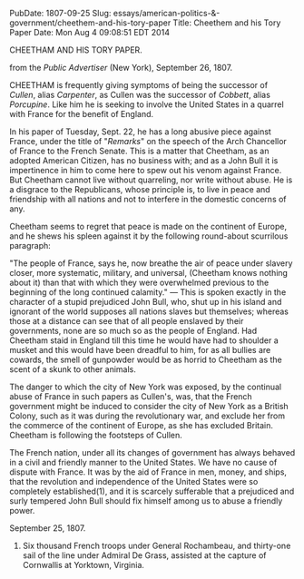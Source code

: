 PubDate: 1807-09-25
Slug: essays/american-politics-&-government/cheethem-and-his-tory-paper
Title: Cheethem and his Tory Paper
Date: Mon Aug  4 09:08:51 EDT 2014

   CHEETHAM AND HIS TORY PAPER.
   
   from the *Public Advertiser* (New York), September 26, 1807.

   CHEETHAM is frequently giving symptoms of being the successor of *Cullen*,
   alias *Carpenter*, as Cullen was the successor of *Cobbett*, alias *Porcupine*.
   Like him he is seeking to involve the United States in a quarrel with
   France for the benefit of England.

   In his paper of Tuesday, Sept. 22, he has a long abusive piece against
   France, under the title of "*Remarks*" on the speech of the Arch Chancellor
   of France to the French Senate. This is a matter that Cheetham, as an
   adopted American Citizen, has no business with; and as a John Bull it is
   impertinence in him to come here to spew out his venom against France. But
   Cheetham cannot live without quarreling, nor write without abuse. He is a
   disgrace to the Republicans, whose principle is, to live in peace and
   friendship with all nations and not to interfere in the domestic concerns
   of any.

   Cheetham seems to regret that peace is made on the continent of Europe,
   and he shews his spleen against it by the following round-about scurrilous
   paragraph:

   "The people of France, says he, now breathe the air of peace under
   slavery closer, more systematic, military, and universal, (Cheetham knows
   nothing about it) than that with which they were overwhelmed previous to
   the beginning of the long continued calamity." &mdash; This is spoken exactly in
   the character of a stupid prejudiced John Bull, who, shut up in his
   island and ignorant of the world supposes all nations slaves but
   themselves; whereas those at a distance can see that of all people
   enslaved by their governments, none are so much so as the people of
   England. Had Cheetham staid in England till this time he would have had
   to shoulder a musket and this would have been dreadful to him, for as
   all bullies are cowards, the smell of gunpowder would be as horrid to
   Cheetham as the scent of a skunk to other animals.

   The danger to which the city of New York was exposed, by the continual
   abuse of France in such papers as Cullen's, was, that the French
   government might be induced to consider the city of New York as a British
   Colony, such as it was during the revolutionary war, and exclude her from
   the commerce of the continent of Europe, as she has excluded Britain.
   Cheetham is following the footsteps of Cullen.

   The French nation, under all its changes of government has always behaved
   in a civil and friendly manner to the United States. We have no cause of
   dispute with France. It was by the aid of France in men, money, and ships,
   that the revolution and independence of the United States were so
   completely established(1), and it is scarcely sufferable that a prejudiced
   and surly tempered John Bull should fix himself among us to abuse a
   friendly power.

   September 25, 1807.

   1. Six thousand French troops under General Rochambeau, and thirty-one sail
   of the line under Admiral De Grass, assisted at the capture of Cornwallis
   at Yorktown, Virginia.


